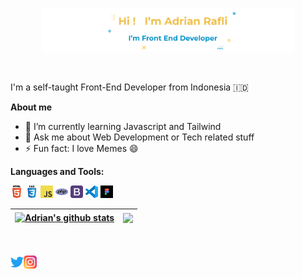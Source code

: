 <p align="center"><a href="https://AdrianRafli.github.io"><img width="80%" src="./assets/headerReadme.png" /></a></p>

<br />

I'm a self-taught Front-End Developer from Indonesia 🇮🇩

**About me**

- 🌱 I’m currently learning Javascript and Tailwind
- 💬 Ask me about Web Development or Tech related stuff
- ⚡ Fun fact: I love Memes 😄

**Languages and Tools:**

<code><img height="20" src="https://raw.githubusercontent.com/github/explore/80688e429a7d4ef2fca1e82350fe8e3517d3494d/topics/html/html.png"></code>
<code><img height="20" src="https://raw.githubusercontent.com/github/explore/80688e429a7d4ef2fca1e82350fe8e3517d3494d/topics/css/css.png"></code>
<code><img height="20" src="https://raw.githubusercontent.com/github/explore/80688e429a7d4ef2fca1e82350fe8e3517d3494d/topics/javascript/javascript.png"></code>
<code><img height="20" src="https://raw.githubusercontent.com/github/explore/ccc16358ac4530c6a69b1b80c7223cd2744dea83/topics/php/php.png"></code>
<code><img height="20" src="https://raw.githubusercontent.com/github/explore/80688e429a7d4ef2fca1e82350fe8e3517d3494d/topics/bootstrap/bootstrap.png"></code>
<code><img height="20" src="https://raw.githubusercontent.com/github/explore/bbd48b997e8d0bef63f676eca4da5e1f76487b56/topics/visual-studio-code/visual-studio-code.png"></code>
<code><img height="20" src="https://raw.githubusercontent.com/github/explore/05d0f0dfceafd861bdf2b53559399dae7b2e2d8b/topics/figma/figma.png"></code>


| <a href="https://github.com/AdrianRafli/github-readme-stats"><img align="center" src="https://github-readme-stats.vercel.app/api?username=AdrianRafli&show_icons=true&include_all_commits=true&hide_border=true&bg_color=222831&title_color=FFD369&icon_color=0092CA&text_color=EEEEEE" alt="Adrian's github stats" /></a> | <a href="https://github.com/AdrianRafli/github-readme-stats"><img align="center" src="https://github-readme-stats.vercel.app/api/top-langs/?username=AdrianRafli&layout=compact&theme=buefy&hide_border=true&bg_color=222831&title_color=FFD369&text_color=EEEEEE" /></a> |
| --------------------------------------------------------------------------------------------------------------------------------------------------------------------------------------------------------------------------------------------------------------- | -------------------------------------------------------------------------------------------------------------------------------------------------------------------------------------------------------------------- |

<br />
<br />

<a href="https://twitter.com/ianxven">
  <img align="left" alt="Adrian Rafli | Twitter" width="21px" src="https://raw.githubusercontent.com/AdrianRafli/AdrianRafli/main/assets/twitter.svg" />
</a>
<a href="https://twitter.com/adrianrafly_">
  <img align="left" alt="Adrian Rafli | Instagram" width="21px" src="https://raw.githubusercontent.com/AdrianRafli/AdrianRafli/main/assets/instagram.svg" />
</a>
